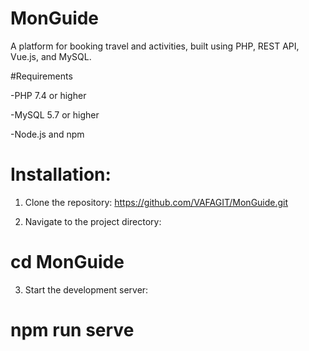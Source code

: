 # MonGuide
  A platform for booking travel and activities, built using PHP, REST API, Vue.js, and MySQL.


#Requirements

  -PHP 7.4 or higher

  -MySQL 5.7 or higher

  -Node.js and npm

# Installation:

  1. Clone the repository:
    https://github.com/VAFAGIT/MonGuide.git
    
  2. Navigate to the project directory:
# cd MonGuide
      
  3. Start the development server:
 # npm run serve
    
    
